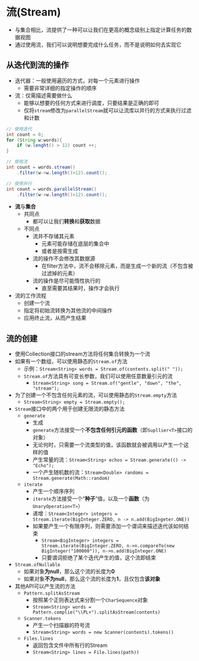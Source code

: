 # 流(Stream)
- 与集合相比，流提供了一种可以让我们在更高的概念级别上指定计算任务的数据视图
- 通过使用流，我们可以说明想要完成什么任务，而不是说明如何去实现它

## 从迭代到流的操作
- 迭代器：一般使用遍历的方式，对每一个元素进行操作
	- 需要非常详细的指定操作的顺序
- 流：仅需描述需要做什么
	- 能够以想要的任何方式来进行调度，只要结果是正确的即可
	- 仅将`stream`修改为`parallelStream`就可以让流库以并行的方式来执行过滤和计数
```java
// 使用迭代
int count = 0;
for (String w:words){
	if (w.lenght() > 12) count ++;
}

// 使用流
int count = words.stream()
	.filter(w->w.length()>12).count();

// 使用并行
int count = words.parallelStream()
	.filter(w->w.length()>12).count();
```
- **流**与**集合**
	- 共同点
		- 都可以让我们**转换**和**获取**数据
	- 不同点
		- 流并不存储其元素
			- 元素可能存储在底层的集合中
			- 或者是按需生成
		- 流的操作不会修改其数据源
			- 在filter方法中，流不会移除元素，而是生成一个新的流（不包含被过滤掉的元素）
		- 流的操作是尽可能惰性执行的
			- 直至需要其结果时，操作才会执行
- 流的工作流程
	- 创建一个流
	- 指定将初始流转换为其他流的中间操作
	- 应用终止流，从而产生结果

## 流的创建
- 使用Collection接口的stream方法将任何集合转换为一个流
- 如果有一个数组，可以使用静态的`Stream.of`方法
	- 示例：`Stream<String> words = Stream.of(contents.split(" "));`
	- `Stream.of`方法具有可变长参数，我们可以使用任意数量引元的流
		- `Stream<String> song = Stream.of("gentle", "down", "the", "stream");`
- 为了创建一个不包含任何元素的流，可以使用静态的`Stream.empty`方法
	- `Stream<String> empty = Stream.empty();`
- `Stream`接口中的两个用于创建无限流的静态方法
	- `generate`
		- 生成
		- `generate`方法接受一个**不包含任何引元的函数**（即`Supllier<T>`接口的对象）
		- 无论何时，只需要一个流类型的值，该函数就会被调用以产生一个这样的值
		- 产生常量的流：`Stream<String> echos = Stream.generate(() -> "Echo");`
		- 一个产生随机数的流：`Stream<Double> randoms = Stream.generate(Math::random)`
	- `iterate`
		- 产生一个顺序序列
		- `iterate`方法接受一个“**种子**”值，以及一个**函数**（为`UnaryOperation<T>`）
		- 递增：`Stream<Integer> integers = Stream.iterate(BigInteger.ZERO, n -> n.add(BigIngeter.ONE))`
		- 如果要产生一个有限序列，则需要添加一个谓词来描述迭代该如何结束
			- `Stream<BigInteger> integers = Stream.iterate(BigInteger.ZERO, n->n.compareTo(new BigInteger("100000")), n->n.add(BigInteger.ONE)`
			- 只要谓词拒绝了某个迭代产生的值，这个流即结束
- `Stream.ofNullable`
	- 如果对象**为null**，那么这个流的长度为**0**
	- 如果对象**不为null**，那么这个流的长度为**1**，且仅包含**该对象**
- 其他API可以产生流的方法
	- `Pattern.splitAsStream`
		- 按照某个正则表达式来分割一个`CharSequence`对象
		- `Stream<String> words = Pattern.complie("\\PL+").splitAsStream(contents)`
	- `Scanner.tokens`
		- 产生一个扫描器的符号流
		- `Stream<String> words = new Scanner(contents).tokens()`
	- `Files.lines`
		- 返回包含文件中所有行的Stream
		- `Stream<String> lines = File.lines(path))`